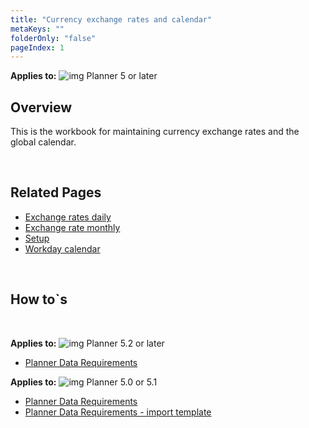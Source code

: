 ```yaml
---
title: "Currency exchange rates and calendar"
metaKeys: ""
folderOnly: "false"
pageIndex: 1
---
```


**Applies to:** ![img](https://profitbasedocs.blob.core.windows.net/icons/yes-icon.png) Planner 5 or later

## Overview
This is the workbook for maintaining currency exchange rates and the global calendar.

<br/>

## Related Pages

-  [Exchange rates daily](/planner/workbooks/data-management/dimensions-and-currency-exchange-rates/exchange-rate-daily)
-  [Exchange rate monthly](/planner/workbooks/data-management/dimensions-and-currency-exchange-rates/exchange-rate-monthly)
-  [Setup](/planner/workbooks/data-management/currency-exchange-rates-and-calendar/setup)
-  [Workday calendar](/planner/workbooks/data-management/currency-exchange-rates-and-calendar/workday-calendar)

<br/>

## How to`s

<br/>

**Applies to:** ![img](https://profitbasedocs.blob.core.windows.net/icons/yes-icon.png) Planner 5.2 or later

-  [Planner Data Requirements](https://profitbasedocs.blob.core.windows.net/enduserhelp/files/V5.2/Planner%20Data%20Requirements.pdf)<br/>

**Applies to:** ![img](https://profitbasedocs.blob.core.windows.net/icons/yes-icon.png) Planner 5.0 or 5.1

-  [Planner Data Requirements](https://profitbasedocs.blob.core.windows.net/enduserhelp/files/v5/Planner%20Data%20Requirements.pdf)<br/>
-  [Planner Data Requirements - import template](https://profitbasedocs.blob.core.windows.net/enduserhelp/files/v5/Planner%20Data%20Requirements%20Template.xlsx)<br/>
<br/>


